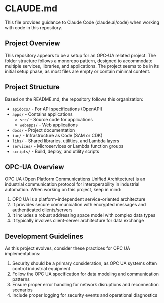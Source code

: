 # CLAUDE.md

This file provides guidance to Claude Code (claude.ai/code) when working with code in this repository.

## Project Overview

This repository appears to be a setup for an OPC-UA related project. The folder structure follows a monorepo pattern, designed to accommodate multiple services, libraries, and applications. The project seems to be in its initial setup phase, as most files are empty or contain minimal content.

## Project Structure

Based on the README.md, the repository follows this organization:
- `apidocs/` - For API specifications (OpenAPI)
- `apps/` - Contains applications
  - `src/` - Source code for applications
  - `webapps/` - Web applications
- `docs/` - Project documentation
- `iac/` - Infrastructure as Code (SAM or CDK)
- `libs/` - Shared libraries, utilities, and Lambda layers
- `services/` - Microservices or Lambda function groups
- `scripts/` - Build, deploy, and utility scripts

## OPC-UA Overview

OPC UA (Open Platform Communications Unified Architecture) is an industrial communication protocol for interoperability in industrial automation. When working on this project, keep in mind:

1. OPC UA is a platform-independent service-oriented architecture
2. It provides secure communication with encrypted messages and authenticated clients/servers
3. It includes a robust addressing space model with complex data types
4. It typically involves client-server architecture for data exchange

## Development Guidelines

As this project evolves, consider these practices for OPC UA implementations:

1. Security should be a primary consideration, as OPC UA systems often control industrial equipment
2. Follow the OPC UA specification for data modeling and communication patterns
3. Ensure proper error handling for network disruptions and reconnection scenarios
4. Include proper logging for security events and operational diagnostics